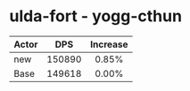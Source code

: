 # ulda-fort - yogg-cthun
| Actor | DPS | Increase |
|---|:---:|:---:|
|new|150890|0.85%|
|Base|149618|0.00%|
